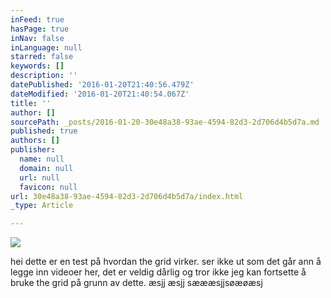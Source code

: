 ```yaml
---
inFeed: true
hasPage: true
inNav: false
inLanguage: null
starred: false
keywords: []
description: ''
datePublished: '2016-01-20T21:40:56.479Z'
dateModified: '2016-01-20T21:40:54.067Z'
title: ''
author: []
sourcePath: _posts/2016-01-20-30e48a38-93ae-4594-82d3-2d706d4b5d7a.md
published: true
authors: []
publisher:
  name: null
  domain: null
  url: null
  favicon: null
url: 30e48a38-93ae-4594-82d3-2d706d4b5d7a/index.html
_type: Article

---
```

![](https://s3-us-west-2.amazonaws.com/the-grid-img/p/4a761da2201d80f54f4f5aaff7d49bc8735e265a.jpg)

hei dette er en test på hvordan the grid virker. ser ikke ut som det går ann å legge inn videoer her, det er veldig dårlig og tror ikke jeg kan fortsette å bruke the grid på grunn av dette. æsjj æsjj sæææsjjsøæøæsj